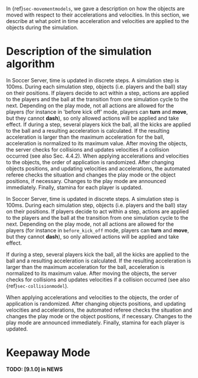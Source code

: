 In {ref}`sec-movementmodels`, we gave a description on how the objects are moved with respect to their accelerations and velocities. In this section, we describe at what point in time acceleration
and velocities are applied to the objects during the simulation.

# Description of the simulation algorithm

In Soccer Server, time is updated in discrete steps. A simulation step is 100ms. During
each simulation step, objects (i.e. players and the ball) stay on their positions. If
players decide to act within a step, actions are applied to the players and the ball at the
transition from one simulation cycle to the next. Depending on the play mode, not all
actions are allowed for the players (for instance in 'before kick off' mode, players can
**turn** and **move**, but they cannot **dash**), so only allowed actions will be applied and
take effect.
If during a step, several players kick the ball, all the kicks are applied to the ball
and a resulting acceleration is calculated. If the resulting acceleration is larger than the
maximum acceleration for the ball, acceleration is normalized to its maximum value.
After moving the objects, the server checks for collisions and updates velocities if a
collision occurred (see also Sec. 4.4.2).
When applying accelerations and velocities to the objects, the order of application is
randomized. After changing objects positions, and updating velocities and accelerations,
the automated referee checks the situation and changes the play mode or the object
positions, if necessary. Changes to the play mode are announced immediately. Finally,
stamina for each player is updated.

In Soccer Server, time is updated in discrete steps. A simulation step is 100ms. During each simulation step, objects (i.e. players and the ball) stay on their positions. If players decide to act within a step, actions are applied to the players and the ball at the transition from one simulation cycle to the next. Depending on the play mode, not all actions are allowed for the players (for instance in `before_kick_off` mode, players can **turn** and **move**, but they cannot **dash**), so only allowed actions will be applied and take effect.

If during a step, several players kick the ball, all the kicks are applied to the ball and a resulting acceleration is calculated. If the resulting acceleration is larger than the maximum acceleration for the ball, acceleration is normalized to its maximum value. After moving the objects, the server checks for collisions and updates velocities if a collision occurred (see also {ref}`sec-collisionmodel`).

When applying accelerations and velocities to the objects, the order of application is randomized. After changing objects positions, and updating velocities and accelerations, the automated referee checks the situation and changes the play mode or the object positions, if necessary. Changes to the play mode are announced immediately. Finally, stamina for each player is updated.

# Keepaway Mode

**TODO: \[9.1.0\] in NEWS**
